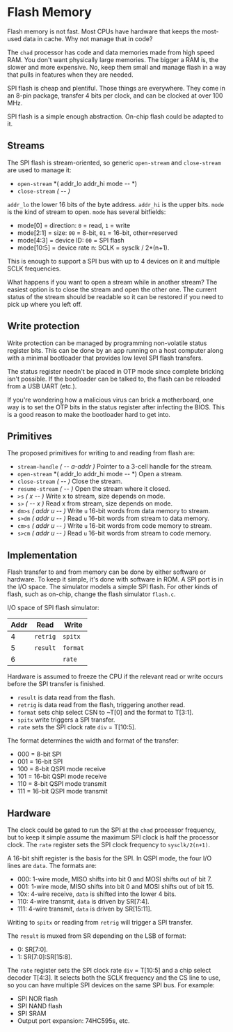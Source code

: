# Flash Memory

Flash memory is not fast.
Most CPUs have hardware that keeps the most-used data in cache.
Why not manage that in code?

The `chad` processor has code and data memories made from high speed RAM.
You don't want physically large memories.
The bigger a RAM is, the slower and more expensive.
No, keep them small and manage flash in a way that pulls in features
when they are needed.

SPI flash is cheap and plentiful. Those things are everywhere.
They come in an 8-pin package, transfer 4 bits per clock, and can be clocked
at over 100 MHz.

SPI flash is a simple enough abstraction.
On-chip flash could be adapted to it.

## Streams

The SPI flash is stream-oriented, so generic `open-stream` and `close-stream`
are used to manage it:

- `open-stream` *( addr_lo addr_hi mode -- *)
- `close-stream` *( -- )*

`addr_lo` the lower 16 bits of the byte address. `addr_hi` is the upper bits.
`mode` is the kind of stream to open. `mode` has several bitfields:

- mode\[0] = direction: `0` = read, `1` = write
- mode\[2:1] = size: `00` = 8-bit, `01` = 16-bit, other=reserved
- mode\[4:3] = device ID: `00` = SPI flash
- mode\[10:5] = device rate n: SCLK = sysclk / 2\*(n+1).

This is enough to support a SPI bus with up to 4 devices on it and multiple SCLK
frequencies.

What happens if you want to open a stream while in another stream?
The easiest option is to close the stream and open the other one.
The current status of the stream should be readable so it can be restored
if you need to pick up where you left off.

## Write protection

Write protection can be managed by programming non-volatile status register
bits. This can be done by an app running on a host computer along with a
minimal bootloader that provides low level SPI flash transfers.

The status register needn't be placed in OTP mode since complete bricking
isn't possible. If the bootloader can be talked to, the flash can be reloaded
from a USB UART (etc.).

If you're wondering how a malicious virus can brick a motherboard, one way is
to set the OTP bits in the status register after infecting the BIOS.
This is a good reason to make the bootloader hard to get into.

## Primitives

The proposed primitives for writing to and reading from flash are:

- `stream-handle` *( -- a-addr )* Pointer to a 3-cell handle for the stream.
- `open-stream` *( addr_lo addr_hi mode -- *) Open a stream.
- `close-stream` *( -- )* Close the stream.
- `resume-stream` *( -- )* Open the stream where it closed.
- `>s` *( x -- )* Write x to stream, size depends on mode.
- `s>` *( -- x )* Read x from stream, size depends on mode.
- `dm>s` *( addr u -- )* Write `u` 16-bit words from data memory to stream.
- `s>dm` *( addr u -- )* Read `u` 16-bit words from stream to data memory.
- `cm>s` *( addr u -- )* Write `u` 16-bit words from code memory to stream.
- `s>cm` *( addr u -- )* Read `u` 16-bit words from stream to code memory.

## Implementation

Flash transfer to and from memory can be done by either software or hardware.
To keep it simple, it's done with software in ROM. A SPI port is in the I/O space.
The simulator models a simple SPI flash.
For other kinds of flash, such as on-chip,
change the flash simulator `flash.c`.

I/O space of SPI flash simulator:

| Addr | Read     | Write    |
| ---- | -------- | -------- |
| 4    | `retrig` | `spitx`  |
| 5    | `result` | `format` |
| 6    |          | `rate`   |

Hardware is assumed to freeze the CPU if the relevant read or write
occurs before the SPI transfer is finished.

- `result` is data read from the flash.
- `retrig` is data read from the flash, triggering another read.
- `format` sets chip select CSN to ~T\[0] and the format to T\[3:1].
- `spitx` write triggers a SPI transfer.
- `rate` sets the SPI clock rate `div` = T\[10:5].

The format determines the width and format of the transfer:

- 000 = 8-bit SPI
- 001 = 16-bit SPI
- 100 = 8-bit QSPI mode receive
- 101 = 16-bit QSPI mode receive
- 110 = 8-bit QSPI mode transmit
- 111 = 16-bit QSPI mode transmit

## Hardware

The clock could be gated to run the SPI at the `chad` processor
frequency, but to keep it simple assume the maximum SPI clock
is half the processor clock. 
The `rate` register sets the SPI clock frequency to `sysclk/2(n+1)`.

A 16-bit shift register is the basis for the SPI.
In QSPI mode, the four I/O lines are `data`. The formats are:

- 000: 1-wire mode, MISO shifts into bit 0 and MOSI shifts out of bit 7.
- 001: 1-wire mode, MISO shifts into bit 0 and MOSI shifts out of bit 15.
- 10x: 4-wire receive, `data` is shifted into the lower 4 bits.
- 110: 4-wire transmit, `data` is driven by SR\[7:4].
- 111: 4-wire transmit, `data` is driven by SR\[15:11].

Writing to `spitx` or reading from `retrig` will trigger a SPI transfer.

The `result` is muxed from SR depending on the LSB of format:

- 0: SR\[7:0].
- 1: SR\[7:0]:SR\[15:8].

The `rate` register sets the SPI clock rate `div` = T\[10:5] and
a chip select decoder T\[4:3]. 
It selects both the SCLK frequency and the CS line to use,
so you can have multiple SPI devices on the same SPI bus.
For example:

- SPI NOR flash
- SPI NAND flash
- SPI SRAM
- Output port expansion: 74HC595s, etc.
